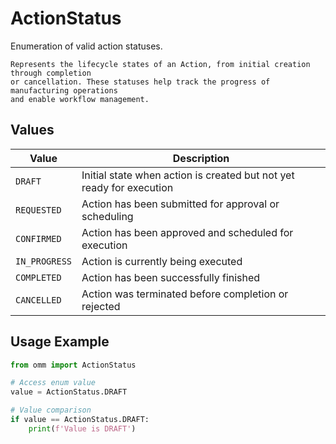 # ActionStatus

Enumeration of valid action statuses.
    
    Represents the lifecycle states of an Action, from initial creation through completion
    or cancellation. These statuses help track the progress of manufacturing operations
    and enable workflow management.


## Values

| Value | Description |
|-------|-------------|
| `DRAFT` | Initial state when action is created but not yet ready for execution |
| `REQUESTED` | Action has been submitted for approval or scheduling |
| `CONFIRMED` | Action has been approved and scheduled for execution |
| `IN_PROGRESS` | Action is currently being executed |
| `COMPLETED` | Action has been successfully finished |
| `CANCELLED` | Action was terminated before completion or rejected |

## Usage Example

```python
from omm import ActionStatus

# Access enum value
value = ActionStatus.DRAFT

# Value comparison
if value == ActionStatus.DRAFT:
    print(f'Value is DRAFT')
```
